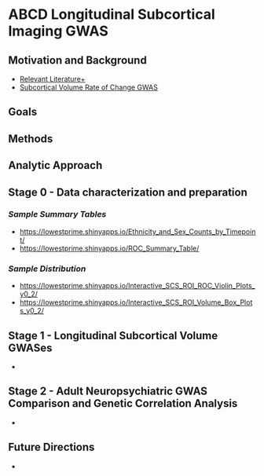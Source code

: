 # **ABCD Longitudinal Subcortical Imaging GWAS**
## Motivation and Background
  - [Relevant Literature+](https://docs.google.com/spreadsheets/d/1daRx5JcFafNdxd7xn3jf4QrojfYBzgE11LgFUIyP4KY)
  - [Subcortical Volume Rate of Change GWAS](https://docs.google.com/presentation/d/1imbz7NTb-ypPThKh5Nri7HHCE4QzD9rOQRNFL5bgUxA/edit?usp=sharing)

## Goals

## Methods

## Analytic Approach

## **Stage 0 - Data characterization and preparation**
### _Sample Summary Tables_
  - https://lowestprime.shinyapps.io/Ethnicity_and_Sex_Counts_by_Timepoint/
  - https://lowestprime.shinyapps.io/ROC_Summary_Table/

### _Sample Distribution_
  - https://lowestprime.shinyapps.io/Interactive_SCS_ROI_ROC_Violin_Plots_y0_2/
  - https://lowestprime.shinyapps.io/Interactive_SCS_ROI_Volume_Box_Plots_y0_2/

## **Stage 1 - Longitudinal Subcortical Volume GWASes**
  - 

## **Stage 2 - Adult Neuropsychiatric GWAS Comparison and Genetic Correlation Analysis**
  - 

## Future Directions
  - 
